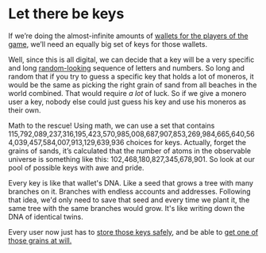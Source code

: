# Let there be keys

If we’re doing the almost-infinite amounts of [wallets for the players of the game](3.13_wallets.md), we’ll need an equally big set of keys for those wallets.

Well, since this is all digital, we can decide that a key will be a very specific and long [random-looking](3.15_random.md) sequence of letters and numbers. So long and random that if you try to guess a specific key that holds a lot of moneros, it would be the same as picking the right grain of sand from all beaches in the world combined. That would require *a lot* of luck. So if we give a monero user a key, nobody else could just guess his key and use his moneros as their own.

Math to the rescue! Using math, we can use a set that contains 115,792,089,237,316,195,423,570,985,008,687,907,853,269,984,665,640,564,039,457,584,007,913,129,639,936 choices for keys. Actually, forget the grains of sands, it’s calculated that the number of atoms in the observable universe is something like this: 102,468,180,827,345,678,901. So look at our pool of possible keys with awe and pride.

Every key is like that wallet's DNA. Like a seed that grows a tree with many branches on it. Branches with endless accounts and addresses. Following that idea, we'd only need to save that seed and every time we plant it, the same tree with the same branches would grow. It's like writing down the DNA of identical twins.

Every user now just has to [store those keys safely](3.16.01_keys-to-seeds.md), and be able to [get one of those grains at will.](3.14.1_key-selection.md)